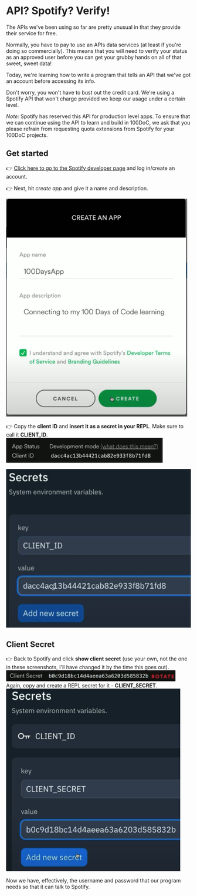 # API? Spotify? Verify!

The APIs we've been using so far are pretty unusual in that they provide their service for free.

Normally, you have to pay to use an APIs data services (at least if you're doing so commercially). This means that you will need to verify your status as an approved user before you can get your grubby hands on all of that sweet, sweet data!

Today, we're learning how to write a program that tells an API that we've got an account before accessing its info.

Don't worry, you won't have to bust out the credit card. We're using a Spotify API that won't charge provided we keep our usage under a certain level.

*Note:* Spotify has reserved this API for production level apps. To ensure that we can continue using the API to learn and build in 100DoC, we ask that you please refrain from requesting quota extensions from Spotify for your 100DoC projects.

## Get started 
👉  [Click here to go to the Spotify developer page](https://developer.spotify.com/dashboard/) and log in/create an account.

👉 Next, hit *create app* and give it a name and description.

![](resources/01_api1.png)

👉 Copy the **client ID** and **insert it as a secret in your REPL**.  Make sure to call it **CLIENT_ID**.
![](resources/01_api2.png)

![](resources/01_api3.png)

## Client Secret
👉 Back to Spotify and click **show client secret** (use your own, not the one in these screenshots, I'll have changed it by the time this goes out).
![](resources/01_api4.png)
Again, copy and create a REPL secret for it - **CLIENT_SECRET**.
![](resources/01_api5.png)

Now we have, effectively, the username and password that our program needs so that it can talk to Spotify.
